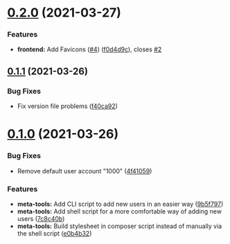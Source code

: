 # [0.2.0](https://github.com/wuespace/wuespace-jwt-login/compare/v0.1.1...v0.2.0) (2021-03-27)


### Features

* **frontend:** Add Favicons ([#4](https://github.com/wuespace/wuespace-jwt-login/issues/4)) ([f0d4d9c](https://github.com/wuespace/wuespace-jwt-login/commit/f0d4d9cf55fe886b36bc6c87ed0cb3aaa4af0ece)), closes [#2](https://github.com/wuespace/wuespace-jwt-login/issues/2)



## [0.1.1](https://github.com/wuespace/wuespace-jwt-login/compare/v0.1.0...v0.1.1) (2021-03-26)


### Bug Fixes

* Fix version file problems ([f40ca92](https://github.com/wuespace/wuespace-jwt-login/commit/f40ca92f4bde42a0a6615af6ae88ccb528ce1869))



# [0.1.0](https://github.com/wuespace/wuespace-jwt-login/compare/9b5f79744bc4e171904579ec1187f334cf89a41f...v0.1.0) (2021-03-26)


### Bug Fixes

* Remove default user account "1000" ([4f41059](https://github.com/wuespace/wuespace-jwt-login/commit/4f410593c760a5e69c2d98f63492a5f9983e2707))


### Features

* **meta-tools:** Add CLI script to add new users in an easier way ([9b5f797](https://github.com/wuespace/wuespace-jwt-login/commit/9b5f79744bc4e171904579ec1187f334cf89a41f))
* **meta-tools:** Add shell script for a more comfortable way of adding new users ([7c8c40b](https://github.com/wuespace/wuespace-jwt-login/commit/7c8c40bc968ac0323403ab6ac1dbcdcc11f65412))
* **meta-tools:** Build stylesheet in composer script instead of manually via the shell script ([e0b4b32](https://github.com/wuespace/wuespace-jwt-login/commit/e0b4b32ce345ae434d48de350e8e6317e618a543))




